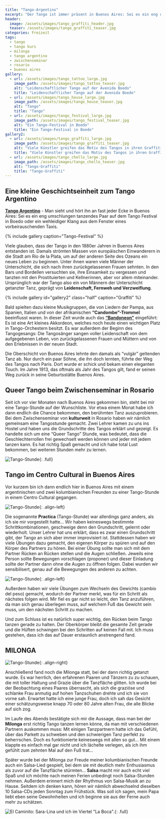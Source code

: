 ```yaml
---
title: "Tango-Argentino"
excerpt: "Der Tango ist immer präsent in Buenos Aires: Sei es ein eng umschlungen tanzendes Paar auf dem Tango Festival in Boedo oder ein wehleidiger Klang aus dem Fenster eines vorbeirauschenden Taxis. Endlich habe ich es geschafft, eine Tango-Stunde zu nehmen. Doch der Tanz ist gar nicht mal so einfach, wie ich es mir vorgestellt hatte..."
header:
  image: /assets/images/tango_graffiti_header.jpg
  teaser: /assets/images/tango_graffiti_teaser.jpg
categories: Freizeit
tags:
  - tango
  - tango kurs
  - milonga
  - tango argentino
  - zwischenseminar
  - rosario
  - buenos aires
gallery:
  - url: /assets/images/tango_tattoo_large.jpg
    image_path: /assets/images/tango_tattoo_teaser.jpg
    alt: "Leidenschaftlicher Tango auf der Avenida Boedo"
    title: "Leidenschaftlicher Tango auf der Avenida Boedo"
  - url: /assets/images/tango_house_large.jpg
    image_path: /assets/images/tango_house_teaser.jpg
    alt: "Tango"
    title: "Tango"
  - url: /assets/images/tango_festival_large.jpg
    image_path: /assets/images/tango_festival_teaser.jpg
    alt: "Ein Tango-Festival in Boedo"
    title: "Ein Tango-Festival in Boedo"
gallery2:
  - url: /assets/images/tango_graffiti_large.jpg
    image_path: /assets/images/tango_graffiti_teaser.jpg
    alt: "Viele Künstler greifen das Motiv des Tangos in ihren Graffitis auf."
    title: "Viele Künstler greifen das Motiv des Tangos in ihren Graffitis auf."
  - url: /assets/images/tango_chello_large.jpg
    image_path: /assets/images/tango_chello_teaser.jpg
    alt: "Tango-Graffiti"
    title: "Tango-Graffiti"
---
```




## Eine kleine Geschichtseinheit zum Tango Argentino
[**Tango Argentino**](https://de.wikipedia.org/wiki/Tango_Argentino) - Man sieht und hört ihn an fast jeder Ecke in Buenos Aires: Sei es ein eng umschlungen tanzendes Paar auf dem Tango Festival in Boedo oder ein wehleidiger Klang aus dem Fenster eines vorbeirauschenden Taxis. 

{% include gallery caption="Tango-Festival" %}

Viele glauben, dass der Tango in den 1880er Jahren in Buenos Aires entstanden ist. Damals strömten Massen von europäischen Einwanderern in die Stadt am Rio de la Plata, um auf der anderen Seite des Ozeans ein neues Leben zu beginnen. 
Unter ihnen waren viele Männer der Unterschicht, die sich nach ihren zurückgelassenen Frauen sehnten. In den Bars und Bordellen versuchten sie, ihre Einsamkeit zu vergessen und tanzten mit den Prostituierten und Kellnerinnen, aber vor allem miteinander. Ursprünglich war der Tango also ein von Männern der Unterschicht getanzter Tanz, geprägt von **Leidenschaft, Fernweh und Verzweiflung**. 

{% include gallery id="gallery2" class="half" caption="Graffiti" %}

Bald spielten dazu kleine Musikgruppen, die von Liedern der Pampa, aus Spanien, Italien und von der afrikanischen **“Candombe”-Trommel** beeinflusst waren. In dieser Zeit wurde auch das [**“Bandoneon”**](https://de.wikipedia.org/wiki/Bandoneon#Bandoneon_und_Tango) eingeführt: Es ist eine Art kleines Akkordeon, welches noch heute einen wichtigen Platz in Tango-Orchestern besitzt. 
Es war außerdem der Beginn des Tangogesangs: Die Tangosänger sangen voller Leidenschaft von dem aufgegebenen Leben, von zurückgelassenen Frauen und Müttern und von den Erlebnissen in der neuen Stadt.

Die Oberschicht von Buenos Aires lehnte den damals als “vulgär” geltenden Tanz ab. Nur durch ein paar Söhne, die ihn doch lernten, führte der Weg des Tangos nach Paris. Dort wurde er schick und bekam einen eleganten Touch. Im Jahre 1913, das oftmals als Jahr des Tangos gilt, fand er seinen Weg zurück in seine Geburtsstätte Buenos Aires.

## Queer Tango beim Zwischenseminar in Rosario
Seit ich vor vier Monaten nach Buenos Aires gekommen bin, steht bei mir eine Tango-Stunde auf der Wunschliste. 
Vor etwa einem Monat habe ich dann endlich die Chance bekommen, den berühmten Tanz auszuprobieren. Bei dem Zwischenseminar von **kulturweit** in Rosario haben wir nämlich gemeinsam eine Tangostunde gemacht. 
Zwei Lehrer kamen zu uns ins Hostel und haben uns die Grundschritte des Tangos erklärt und gezeigt. Es handelte sich um eine “Queer Tango” Stunde, was bedeutet, dass die Geschlechterrollen frei gewechselt werden können und jeder mit jedem tanzen kann. Es hat richtig Spaß gemacht und ich habe total Lust bekommen, bei weiteren Stunden mehr zu lernen.

![Tango-Stunde]({{"/assets/images/tango_zwischenseminar_large.jpg"}}){: .full}


## Tango im Centro Cultural in Buenos Aires
Vor kurzem bin ich dann endlich hier in Buenos Aires mit einem argentinischen und zwei kolumbianischen Freunden zu einer Tango-Stunde in einem Centro Cultural gegangen.

![Tango-Stunde]({{"/assets/images/tango_cristian_small.jpg"}}){: .align-left}

Die sogenannte **Practica** (Tango-Stunde) war allerdings ganz anders, als ich sie  mir vorgestellt hatte… Wir haben keineswegs bestimmte Schrittkombinationen, geschweige denn den Grundschritt, gelernt oder wiederholt. Unser Lehrer hat uns erklärt, dass es zwar einen Grundschritt gibt, der Tango an sich aber immer improvisiert ist.
Stattdessen haben wir viele Übungen dazu gemacht, den eigenen Körper zu spüren und auf den Körper des Partners zu hören. Bei einer Übung sollte man sich mit dem Partner Rücken an Rücken stellen und die Augen schließen. Jeweils eine Person sollte Bewegungen vorschlagen (proponer) und dieser Einladung sollte der Partner dann ohne die Augen zu öffnen folgen. Dabei wurden wir sensibilisert, genau auf die Bewegungen des anderen zu achten. 

![Tango-Stunde]({{"/assets/images/tango_dance_small.jpg"}}){: .align-left}

Außerdem haben wir viele Übungen zum Wechseln des Gewichts (cambio del peso) gemacht, wodurch der Partner merkt, was für ein Schritt als nächstes folgen wird. Mir fiel es gar nicht so leicht, den Tanz anzuführen, da man sich genau überlegen muss, auf welchem Fuß das Gewicht sein muss, um den nächsten Schritt zu machen. 

Und zum Schluss ist es natürlich super wichtig, den Rücken beim Tango tanzen gerade zu halten. Der Oberkörper bleibt die gesamte Zeit gerade und die Hüften schwingen bei den Schritten auf keinen Fall mit. Ich muss gestehen, dass ich das auf Dauer erstaunlich anstrengend fand.


## MILONGA

![Tango-Stunde]({{"/assets/images/tango_milonga_small.jpg"}}){: .align-right}

Anschließend fand noch die Milonga statt, bei der dann richtig getanzt wurde. 
Es war herrlich, den erfahrenen Paaren und Tänzern zu zu schauen, die mit toller Haltung und Grazie über die Tanzfläche glitten. Ich wurde bei der Beobachtung eines Paares überrascht, als sich die graziöse und schlanke Frau anmutig auf hohen Tanzschuhen drehte und ich sie von vorne sah. Erwartet hatte ich eine junge Frau, doch ich sah das Gesicht einer schätzungsweise knapp 70 oder 80 Jahre alten Frau, die alle Blicke auf sich zog.

Im Laufe des Abends bestätigte sich mir die Aussage, dass man bei der **Milonga** erst richtig Tango tanzen lernen könne, da man mit verschiedenen Partnern auskommen muss: Mit einigen Tanzpartnern hatte ich das Gefühl, über das Parkett zu schweben und den schwierigen Tanz perfekt zu beherrschen. Doch es funktionierte keineswegs mit allen so gut… Mit einem klappte es einfach mal gar nicht und ich lächelte verlegen, als ich ihm gefühlt zum zehnten Mal auf den Fuß trat...

Später wurde bei der Milonga zur Freude meiner kolumbianischen Freunde auch ein Salsa-Lied gespielt, bei dem sie mit deutlich mehr Enthusiasmus als zuvor auf die Tanzfläche stürmten… **Salsa** macht mir auch echt viel Spaß und ich möchte nach meinen Ferien unbedingt noch Salsa-Stunden nehmen. Außerdem erinnert mich der Rhythmus von Salsa-Musik an zu Hause. Seitdem ich denken kann, hören wir nämlich abwechselnd dieselben 10 Salsa-CDs jeden Sonntag zum Frühstück. Was soll ich sagen, mein Papa liebt eben seine Gewohnheiten und ich beginne sie aus der Ferne auch mehr zu schätzen. 

![El Caminito: Sara-Lina und ich im Viertel "La Boca".]({{"/assets/images/tango_caminito_large.jpg"}}){: .full}


